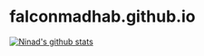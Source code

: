 # falconmadhab.github.io

[![Ninad's github stats](https://github-readme-stats.vercel.app/api?username=FalconMadhab)](https://github.com/anuraghazra/github-readme-stats)

